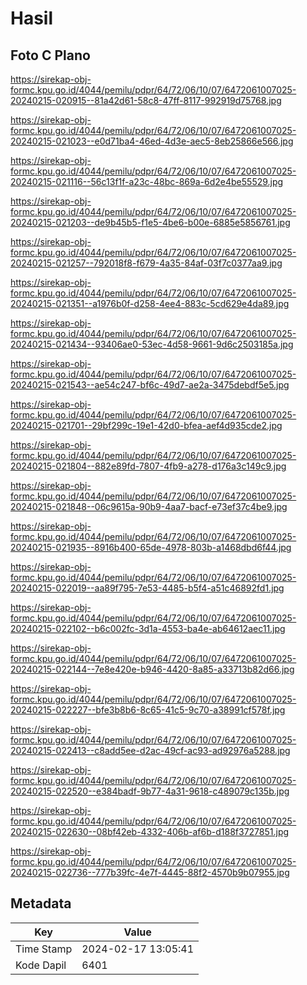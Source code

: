 # Hasil

## Foto C Plano

https://sirekap-obj-formc.kpu.go.id/4044/pemilu/pdpr/64/72/06/10/07/6472061007025-20240215-020915--81a42d61-58c8-47ff-8117-992919d75768.jpg

https://sirekap-obj-formc.kpu.go.id/4044/pemilu/pdpr/64/72/06/10/07/6472061007025-20240215-021023--e0d71ba4-46ed-4d3e-aec5-8eb25866e566.jpg

https://sirekap-obj-formc.kpu.go.id/4044/pemilu/pdpr/64/72/06/10/07/6472061007025-20240215-021116--56c13f1f-a23c-48bc-869a-6d2e4be55529.jpg

https://sirekap-obj-formc.kpu.go.id/4044/pemilu/pdpr/64/72/06/10/07/6472061007025-20240215-021203--de9b45b5-f1e5-4be6-b00e-6885e5856761.jpg

https://sirekap-obj-formc.kpu.go.id/4044/pemilu/pdpr/64/72/06/10/07/6472061007025-20240215-021257--792018f8-f679-4a35-84af-03f7c0377aa9.jpg

https://sirekap-obj-formc.kpu.go.id/4044/pemilu/pdpr/64/72/06/10/07/6472061007025-20240215-021351--a1976b0f-d258-4ee4-883c-5cd629e4da89.jpg

https://sirekap-obj-formc.kpu.go.id/4044/pemilu/pdpr/64/72/06/10/07/6472061007025-20240215-021434--93406ae0-53ec-4d58-9661-9d6c2503185a.jpg

https://sirekap-obj-formc.kpu.go.id/4044/pemilu/pdpr/64/72/06/10/07/6472061007025-20240215-021543--ae54c247-bf6c-49d7-ae2a-3475debdf5e5.jpg

https://sirekap-obj-formc.kpu.go.id/4044/pemilu/pdpr/64/72/06/10/07/6472061007025-20240215-021701--29bf299c-19e1-42d0-bfea-aef4d935cde2.jpg

https://sirekap-obj-formc.kpu.go.id/4044/pemilu/pdpr/64/72/06/10/07/6472061007025-20240215-021804--882e89fd-7807-4fb9-a278-d176a3c149c9.jpg

https://sirekap-obj-formc.kpu.go.id/4044/pemilu/pdpr/64/72/06/10/07/6472061007025-20240215-021848--06c9615a-90b9-4aa7-bacf-e73ef37c4be9.jpg

https://sirekap-obj-formc.kpu.go.id/4044/pemilu/pdpr/64/72/06/10/07/6472061007025-20240215-021935--8916b400-65de-4978-803b-a1468dbd6f44.jpg

https://sirekap-obj-formc.kpu.go.id/4044/pemilu/pdpr/64/72/06/10/07/6472061007025-20240215-022019--aa89f795-7e53-4485-b5f4-a51c46892fd1.jpg

https://sirekap-obj-formc.kpu.go.id/4044/pemilu/pdpr/64/72/06/10/07/6472061007025-20240215-022102--b6c002fc-3d1a-4553-ba4e-ab64612aec11.jpg

https://sirekap-obj-formc.kpu.go.id/4044/pemilu/pdpr/64/72/06/10/07/6472061007025-20240215-022144--7e8e420e-b946-4420-8a85-a33713b82d66.jpg

https://sirekap-obj-formc.kpu.go.id/4044/pemilu/pdpr/64/72/06/10/07/6472061007025-20240215-022227--bfe3b8b6-8c65-41c5-9c70-a38991cf578f.jpg

https://sirekap-obj-formc.kpu.go.id/4044/pemilu/pdpr/64/72/06/10/07/6472061007025-20240215-022413--c8add5ee-d2ac-49cf-ac93-ad92976a5288.jpg

https://sirekap-obj-formc.kpu.go.id/4044/pemilu/pdpr/64/72/06/10/07/6472061007025-20240215-022520--e384badf-9b77-4a31-9618-c489079c135b.jpg

https://sirekap-obj-formc.kpu.go.id/4044/pemilu/pdpr/64/72/06/10/07/6472061007025-20240215-022630--08bf42eb-4332-406b-af6b-d188f3727851.jpg

https://sirekap-obj-formc.kpu.go.id/4044/pemilu/pdpr/64/72/06/10/07/6472061007025-20240215-022736--777b39fc-4e7f-4445-88f2-4570b9b07955.jpg


## Metadata

| Key        | Value               |
| ---------- | ------------------- |
| Time Stamp | 2024-02-17 13:05:41 |
| Kode Dapil | 6401                |




